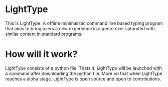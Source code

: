 # LightType

This is LightType. A offline minimalistic command line based typing program that aims to bring users a new experience in a genre over saturated with similar content in standard programs.
# How will it work?

LightType consists of a python file. Thats it. LightType will be launched with a command after downloading the python file. More on that when LightType reaches a alpha stage.
LightType is open source and open to contributions. 
